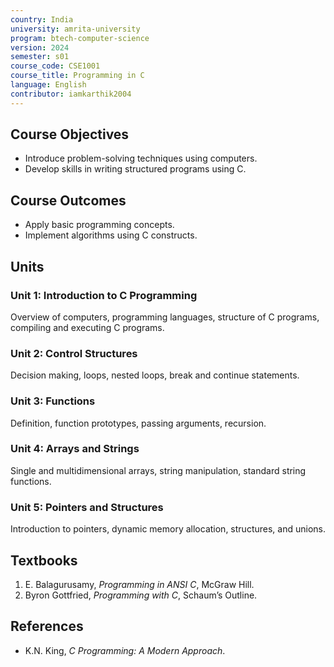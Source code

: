 ```yaml
---
country: India
university: amrita-university
program: btech-computer-science
version: 2024
semester: s01
course_code: CSE1001
course_title: Programming in C
language: English
contributor: iamkarthik2004
---
```


## Course Objectives
- Introduce problem-solving techniques using computers.
- Develop skills in writing structured programs using C.

## Course Outcomes
- Apply basic programming concepts.
- Implement algorithms using C constructs.

## Units
### Unit 1: Introduction to C Programming
Overview of computers, programming languages, structure of C programs, compiling and executing C programs.

### Unit 2: Control Structures
Decision making, loops, nested loops, break and continue statements.

### Unit 3: Functions
Definition, function prototypes, passing arguments, recursion.

### Unit 4: Arrays and Strings
Single and multidimensional arrays, string manipulation, standard string functions.

### Unit 5: Pointers and Structures
Introduction to pointers, dynamic memory allocation, structures, and unions.

## Textbooks
1. E. Balagurusamy, *Programming in ANSI C*, McGraw Hill.
2. Byron Gottfried, *Programming with C*, Schaum’s Outline.

## References
- K.N. King, *C Programming: A Modern Approach*.
